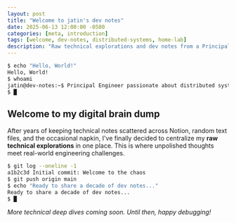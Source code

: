 ```yaml
---
layout: post
title: "Welcome to jatin's dev notes"
date: 2025-06-13 12:00:00 -0500
categories: [meta, introduction]
tags: [welcome, dev-notes, distributed-systems, home-lab]
description: "Raw technical explorations and dev notes from a Principal Engineer - the journey begins"
---
```


```bash
$ echo "Hello, World!"
Hello, World!
$ whoami
jatin@dev-notes:~$ Principal Engineer passionate about distributed systems
$ █
```

## Welcome to my digital brain dump

After years of keeping technical notes scattered across Notion, random text files, and the occasional napkin, I've finally decided to centralize my **raw technical explorations** in one place. This is where unpolished thoughts meet real-world engineering challenges.


```bash
$ git log --oneline -1
a1b2c3d Initial commit: Welcome to the chaos
$ git push origin main
$ echo "Ready to share a decade of dev notes..."
Ready to share a decade of dev notes...
$ █
```

*More technical deep dives coming soon. Until then, happy debugging!*
